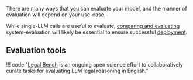 There are many ways that you can evaluate your model, and the manner of evaluation will depend on your use-case. 

While single-LLM calls are useful to evaluate, [comparing and evaluating](../agents/evaluating_and_comparing.md) system-evaluation will likely be essential to ensure successful [deployment](../../Using/deploying/index.md).

## Evaluation tools

!!! code "[Legal Bench](https://github.com/HazyResearch/legalbench/) is an ongoing open science effort to collaboratively curate tasks for evaluating LLM legal reasoning in English."

